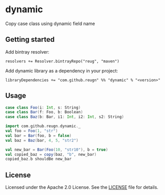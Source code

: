 # dynamic
Copy case class using dynamic field name

## Getting started
Add bintray resolver:
```sbtshell
resolvers += Resolver.bintrayRepo("reug", "maven")
```
Add dynamic library as a dependency in your project:
```sbtshell
libraryDependencies += "com.github.reugn" %% "dynamic" % "<version>"
```
## Usage
```scala
case class Foo(i: Int, s: String)
case class Bar(f: Foo, b: Boolean)
case class Baz(b: Bar, i1: Int, i2: Int, s2: String)

import com.github.reugn.dynamic._
val foo = Foo(1, "str")
val bar = Bar(foo, b = false)
val baz = Baz(bar, 4, 5, "str2")

val new_bar = Bar(Foo(10, "str10"), b = true)
val copied_baz = copy(baz, "b", new_bar)
copied_baz.b shouldBe new_bar
```
## License
Licensed under the Apache 2.0 License. See the [LICENSE](./LICENSE) file for details.